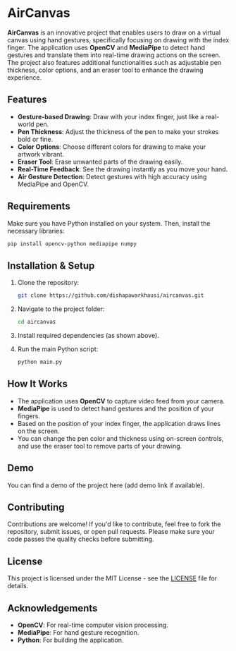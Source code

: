 # AirCanvas

**AirCanvas** is an innovative project that enables users to draw on a virtual canvas using hand gestures, specifically focusing on drawing with the index finger. The application uses **OpenCV** and **MediaPipe** to detect hand gestures and translate them into real-time drawing actions on the screen. The project also features additional functionalities such as adjustable pen thickness, color options, and an eraser tool to enhance the drawing experience.

## Features
- **Gesture-based Drawing**: Draw with your index finger, just like a real-world pen.
- **Pen Thickness**: Adjust the thickness of the pen to make your strokes bold or fine.
- **Color Options**: Choose different colors for drawing to make your artwork vibrant.
- **Eraser Tool**: Erase unwanted parts of the drawing easily.
- **Real-Time Feedback**: See the drawing instantly as you move your hand.
- **Air Gesture Detection**: Detect gestures with high accuracy using MediaPipe and OpenCV.

## Requirements

Make sure you have Python installed on your system. Then, install the necessary libraries:

```bash
pip install opencv-python mediapipe numpy
```

## Installation & Setup

1. Clone the repository:

    ```bash
    git clone https://github.com/dishapawarkhausi/aircanvas.git
    ```

2. Navigate to the project folder:

    ```bash
    cd aircanvas
    ```

3. Install required dependencies (as shown above).

4. Run the main Python script:

    ```bash
    python main.py
    ```

## How It Works

- The application uses **OpenCV** to capture video feed from your camera.
- **MediaPipe** is used to detect hand gestures and the position of your fingers.
- Based on the position of your index finger, the application draws lines on the screen.
- You can change the pen color and thickness using on-screen controls, and use the eraser tool to remove parts of your drawing.

## Demo

You can find a demo of the project here (add demo link if available).

## Contributing

Contributions are welcome! If you'd like to contribute, feel free to fork the repository, submit issues, or open pull requests. Please make sure your code passes the quality checks before submitting.

## License

This project is licensed under the MIT License - see the [LICENSE](LICENSE) file for details.

## Acknowledgements
- **OpenCV**: For real-time computer vision processing.
- **MediaPipe**: For hand gesture recognition.
- **Python**: For building the application.
